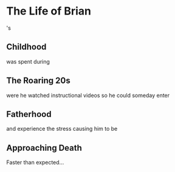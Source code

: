 # The Life of Brian
's
## Childhood

was spent during

## The Roaring 20s
were he watched instructional videos so he could someday enter

## Fatherhood
and experience the stress causing him to be

## Approaching Death
Faster than expected...
